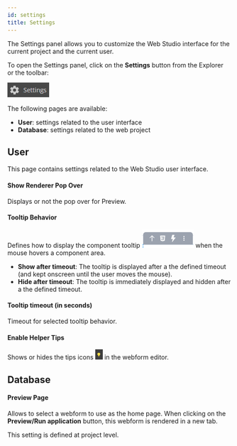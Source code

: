 ```yaml
---
id: settings
title: Settings
---
```


The Settings panel allows you to customize the Web Studio interface for the current project and the current user. 

To open the Settings panel, click on the **Settings** button from the Explorer or the toolbar:
 
![settings](img/settings-button.png)

The following pages are available:

- **User**: settings related to the user interface
- **Database**: settings related to the web project


## User

This page contains settings related to the Web Studio user interface.

#### Show Renderer Pop Over

Displays or not the pop over for Preview.

#### Tooltip Behavior

Defines how to display the component tooltip ![tooltip](img/tool-tip.png) when the mouse hovers a component area.

- **Show after timeout**: The tooltip is displayed after a the defined timeout (and kept onscreen until the user moves the mouse). 
- **Hide after timeout**: The tooltip is immediately displayed and hidden after a the defined timeout.

#### Tooltip timeout (in seconds)

Timeout for selected tooltip behavior.

#### Enable Helper Tips

Shows or hides the tips icons ![helper](img/helper-tip.png) in the webform editor.

## Database

#### Preview Page

Allows to select a webform to use as the home page. When clicking on the **Preview/Run application** button, this webform is rendered in a new tab.

This setting is defined at project level.


